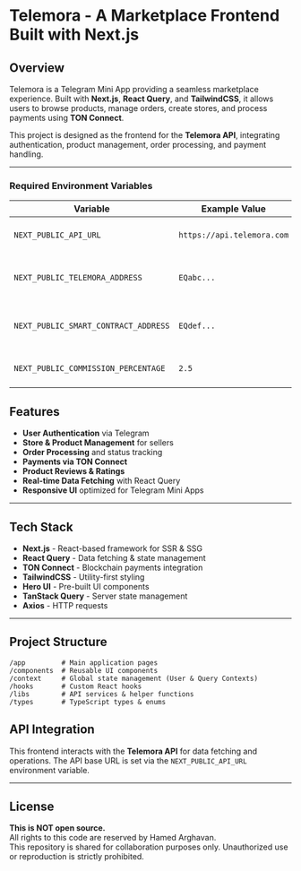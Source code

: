 # Telemora - A Marketplace Frontend Built with Next.js

## Overview

Telemora is a Telegram Mini App providing a seamless marketplace experience. Built with **Next.js**,
**React Query**, and **TailwindCSS**, it allows users to browse products, manage orders, create
stores, and process payments using **TON Connect**.

This project is designed as the frontend for the **Telemora API**, integrating authentication,
product management, order processing, and payment handling.

---

### Required Environment Variables

| Variable                             | Example Value              | Description                         |
|--------------------------------------|----------------------------|-------------------------------------|
| `NEXT_PUBLIC_API_URL`                | `https://api.telemora.com` | Base URL for API requests           |
| `NEXT_PUBLIC_TELEMORA_ADDRESS`       | `EQabc...`                 | TON wallet for marketplace treasury |
| `NEXT_PUBLIC_SMART_CONTRACT_ADDRESS` | `EQdef...`                 | TON smart contract payment address  |
| `NEXT_PUBLIC_COMMISSION_PERCENTAGE`  | `2.5`                      | Platform fee as a percentage        |

## Features

- **User Authentication** via Telegram
- **Store & Product Management** for sellers
- **Order Processing** and status tracking
- **Payments via TON Connect**
- **Product Reviews & Ratings**
- **Real-time Data Fetching** with React Query
- **Responsive UI** optimized for Telegram Mini Apps

---

## Tech Stack

- **Next.js** - React-based framework for SSR & SSG
- **React Query** - Data fetching & state management
- **TON Connect** - Blockchain payments integration
- **TailwindCSS** - Utility-first styling
- **Hero UI** - Pre-built UI components
- **TanStack Query** - Server state management
- **Axios** - HTTP requests

---

## Project Structure

```
/app         # Main application pages
/components  # Reusable UI components
/context     # Global state management (User & Query Contexts)
/hooks       # Custom React hooks
/libs        # API services & helper functions
/types       # TypeScript types & enums
```

## API Integration

This frontend interacts with the **Telemora API** for data fetching and operations.
The API base URL is set via the `NEXT_PUBLIC_API_URL` environment variable.

---

## License

**This is NOT open source.**  
All rights to this code are reserved by Hamed Arghavan.  
This repository is shared for collaboration purposes only. Unauthorized use or reproduction is strictly prohibited.